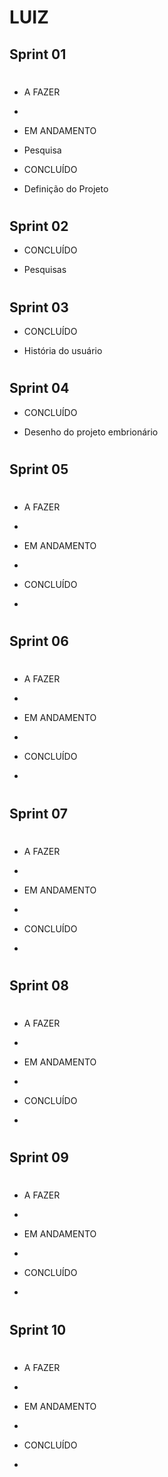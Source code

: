 # LUIZ

## Sprint 01

# ############
* A FAZER
- 

* EM ANDAMENTO
- Pesquisa 

* CONCLUÍDO
- Definição do Projeto


# ############

## Sprint 02

* CONCLUÍDO
- Pesquisas

# ############

## Sprint 03

* CONCLUÍDO
- História do usuário

# ############

## Sprint 04

* CONCLUÍDO
- Desenho do projeto embrionário

# ############

## Sprint 05

# ############
* A FAZER
 - 

* EM ANDAMENTO
- 

* CONCLUÍDO
- 

# ############

## Sprint 06

# ############
* A FAZER
- 

* EM ANDAMENTO
- 

* CONCLUÍDO
- 

# ############

## Sprint 07

# ############
* A FAZER
- 

* EM ANDAMENTO
- 

* CONCLUÍDO
- 

# ############

## Sprint 08

# ############
* A FAZER
- 

* EM ANDAMENTO
- 

* CONCLUÍDO
- 

# ############

## Sprint 09

# ############
* A FAZER
- 

* EM ANDAMENTO
- 

* CONCLUÍDO
- 

# ############

## Sprint 10

# ############
* A FAZER
- 

* EM ANDAMENTO
- 

* CONCLUÍDO
- 